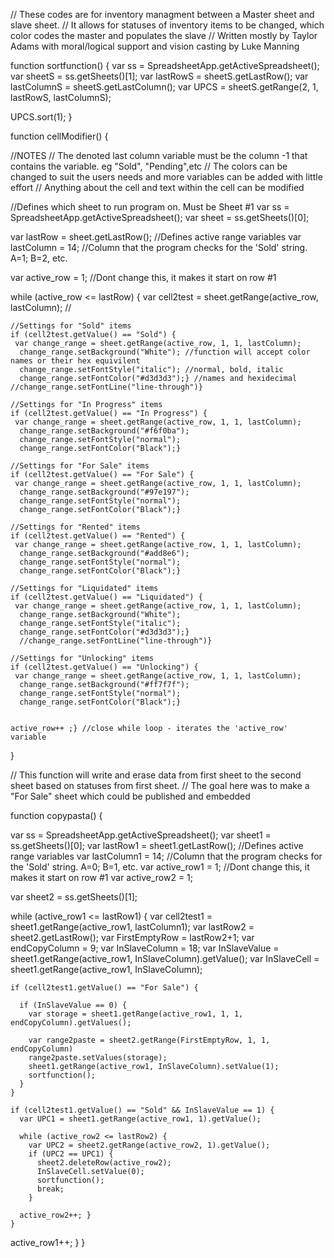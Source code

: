 // These codes are for inventory managment between a Master sheet and slave sheet.
// It allows for statuses of inventory items to be changed, which color codes the master and populates the slave
// Written mostly by Taylor Adams with moral/logical support and vision casting by Luke Manning

function sortfunction() {
  var ss = SpreadsheetApp.getActiveSpreadsheet();
  var sheetS = ss.getSheets()[1];
  var lastRowS = sheetS.getLastRow();
  var lastColumnS = sheetS.getLastColumn();
  var UPCS = sheetS.getRange(2, 1, lastRowS, lastColumnS);
  
  UPCS.sort(1);
}  

function cellModifier() {
  
  //NOTES
  // The denoted last column variable must be the column -1 that contains the variable. eg "Sold", "Pending",etc
  // The colors can be changed to suit the users needs and more variables can be added with little effort
  // Anything about the cell and text within the cell can be modified
  
  //Defines which sheet to run program on. Must be Sheet #1
  var ss = SpreadsheetApp.getActiveSpreadsheet();
  var sheet = ss.getSheets()[0];
  
  
  var lastRow = sheet.getLastRow(); //Defines active range variables 
  var lastColumn = 14; //Column that the program checks for the 'Sold' string. A=1; B=2, etc.
  
  var active_row = 1; //Dont change this, it makes it start on row #1
  
  while (active_row <= lastRow) {
    var cell2test = sheet.getRange(active_row, lastColumn); //
    
    
    //Settings for "Sold" items
    if (cell2test.getValue() == "Sold") {
     var change_range = sheet.getRange(active_row, 1, 1, lastColumn);
      change_range.setBackground("White"); //function will accept color names or their hex equivilent
      change_range.setFontStyle("italic"); //normal, bold, italic
      change_range.setFontColor("#d3d3d3");} //names and hexidecimal
    //change_range.setFontLine("line-through")}
    
    //Settings for "In Progress" items
    if (cell2test.getValue() == "In Progress") {
     var change_range = sheet.getRange(active_row, 1, 1, lastColumn);
      change_range.setBackground("#f6f0ba");
      change_range.setFontStyle("normal");
      change_range.setFontColor("Black");}
    
    //Settings for "For Sale" items
    if (cell2test.getValue() == "For Sale") {
     var change_range = sheet.getRange(active_row, 1, 1, lastColumn);
      change_range.setBackground("#97e197");
      change_range.setFontStyle("normal");
      change_range.setFontColor("Black");}
    
    //Settings for "Rented" items
    if (cell2test.getValue() == "Rented") {
     var change_range = sheet.getRange(active_row, 1, 1, lastColumn);
      change_range.setBackground("#add8e6");
      change_range.setFontStyle("normal");
      change_range.setFontColor("Black");}
   
    //Settings for "Liquidated" items
    if (cell2test.getValue() == "Liquidated") {
     var change_range = sheet.getRange(active_row, 1, 1, lastColumn);
      change_range.setBackground("White");
      change_range.setFontStyle("italic"); 
      change_range.setFontColor("#d3d3d3");} 
      //change_range.setFontLine("line-through")}
    
    //Settings for "Unlocking" items
    if (cell2test.getValue() == "Unlocking") {
     var change_range = sheet.getRange(active_row, 1, 1, lastColumn);
      change_range.setBackground("#ff7f7f");
      change_range.setFontStyle("normal");
      change_range.setFontColor("Black");}
    
    
    active_row++ ;} //close while loop - iterates the 'active_row' variable
}

// This function will write and erase data from first sheet to the second sheet based on statuses from first sheet.
// The goal here was to make a "For Sale" sheet which could be published and embedded

function copypasta() {
  
  var ss = SpreadsheetApp.getActiveSpreadsheet();
  var sheet1 = ss.getSheets()[0];
  var lastRow1 = sheet1.getLastRow(); //Defines active range variables 
  var lastColumn1 = 14; //Column that the program checks for the 'Sold' string. A=0; B=1, etc.
  var active_row1 = 1; //Dont change this, it makes it start on row #1
  var active_row2 = 1;
  
  var sheet2 = ss.getSheets()[1];
  
  while (active_row1 <= lastRow1) {
    var cell2test1 = sheet1.getRange(active_row1, lastColumn1); 
    var lastRow2 = sheet2.getLastRow();
    var FirstEmptyRow = lastRow2+1;
    var endCopyColumn = 9; 
    var InSlaveColumn = 18;
    var InSlaveValue = sheet1.getRange(active_row1, InSlaveColumn).getValue();
    var InSlaveCell = sheet1.getRange(active_row1, InSlaveColumn);
    
    if (cell2test1.getValue() == "For Sale") {
      
      if (InSlaveValue == 0) {     
        var storage = sheet1.getRange(active_row1, 1, 1, endCopyColumn).getValues();
      
        var range2paste = sheet2.getRange(FirstEmptyRow, 1, 1, endCopyColumn)
        range2paste.setValues(storage);
        sheet1.getRange(active_row1, InSlaveColumn).setValue(1);
        sortfunction();
      }
    }
    
    if (cell2test1.getValue() == "Sold" && InSlaveValue == 1) {
      var UPC1 = sheet1.getRange(active_row1, 1).getValue();
      
      while (active_row2 <= lastRow2) {
        var UPC2 = sheet2.getRange(active_row2, 1).getValue();
        if (UPC2 == UPC1) {
          sheet2.deleteRow(active_row2);
          InSlaveCell.setValue(0);
          sortfunction();
          break;
        }
        
      active_row2++; }
    }
    
  active_row1++; }
}
  
